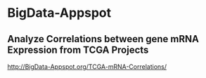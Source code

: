 # BigData-Appspot

## Analyze Correlations between gene mRNA Expression from TCGA Projects
http://BigData-Appspot.org/TCGA-mRNA-Correlations/
